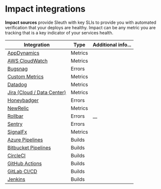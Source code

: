 # Impact integrations

**Impact sources** provide Sleuth with key SLIs to provide you with automated verification that your deploys are healthy. Impact can be any metric you are tracking that is a key indicator of your services health.

| Integration                                                  | Type    | Additional info... |
| ------------------------------------------------------------ | ------- | ------------------ |
| [AppDynamics](metrics/appdynamics.md)                        | Metrics |                    |
| [AWS CloudWatch](metrics/aws-cloudwatch.md)                  | Metrics |                    |
| [Bugsnag](errors/bugsnag.md)                                 | Errors  |                    |
| [Custom Metrics](metrics/custom.md)                          | Metrics |                    |
| [Datadog](metrics/datadog.md)                                | Metrics |                    |
| [Jira (Cloud / Data Center)](metrics/jira-metrics.md)        | Metrics |                    |
| [Honeybadger](errors/honeybadger.md)                         | Errors  |                    |
| [NewRelic](metrics/newrelic.md)                              | Metrics |                    |
| [Rollbar](errors/rollbar.md)                                 | Errors  | \_\_               |
| [Sentry](errors/sentry.md)                                   | Errors  |                    |
| [SignalFx](metrics/signalfx.md)                              | Metrics |                    |
| [Azure Pipelines](build-trackers/azure-pipelines.md)         | Builds  |                    |
| [Bitbucket Pipelines](build-trackers/bitbucket-pipelines.md) | Builds  |                    |
| [CircleCI](build-trackers/circleci.md)                       | Builds  |                    |
| [GitHub Actions](build-trackers/github-actions.md)           | Builds  |                    |
| [GitLab CI/CD](build-trackers/gitlab-ci-cd.md)               | Builds  |                    |
| [Jenkins](build-trackers/jenkins.md)                         | Builds  |                    |
